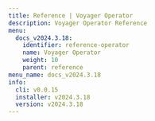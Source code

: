 ```yaml
---
title: Reference | Voyager Operator
description: Voyager Operator Reference
menu:
  docs_v2024.3.18:
    identifier: reference-operator
    name: Voyager Operator
    weight: 10
    parent: reference
menu_name: docs_v2024.3.18
info:
  cli: v0.0.15
  installer: v2024.3.18
  version: v2024.3.18
---
```


